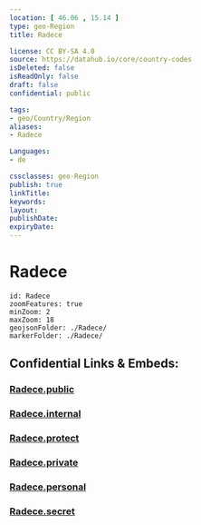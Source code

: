 ```yaml
---
location: [ 46.06 , 15.14 ] 
type: geo-Region
title: Radece

license: CC BY-SA 4.0
source: https://datahub.io/core/country-codes
isDeleted: false
isReadOnly: false
draft: false
confidential: public

tags:
- geo/Country/Region
aliases:
- Radece

Languages:
- de

cssclasses: geo-Region
publish: true
linkTitle: 
keywords: 
layout: 
publishDate: 
expiryDate: 
---
```


# Radece

```leaflet
id: Radece
zoomFeatures: true 
minZoom: 2 
maxZoom: 18
geojsonFolder: ./Radece/
markerFolder: ./Radece/
```


## Confidential Links & Embeds: 

### [Radece.public](/_public/\Earth\Continent\Europe\Europe~Central\Slovenia\Regions~Slovenia\Posavska\counties~PosavskaRadece.public.md) 

### [Radece.internal](/_internal/\Earth\Continent\Europe\Europe~Central\Slovenia\Regions~Slovenia\Posavska\counties~PosavskaRadece.internal.md) 

### [Radece.protect](/_protect/\Earth\Continent\Europe\Europe~Central\Slovenia\Regions~Slovenia\Posavska\counties~PosavskaRadece.protect.md) 

### [Radece.private](/_private/\Earth\Continent\Europe\Europe~Central\Slovenia\Regions~Slovenia\Posavska\counties~PosavskaRadece.private.md) 

### [Radece.personal](/_personal/\Earth\Continent\Europe\Europe~Central\Slovenia\Regions~Slovenia\Posavska\counties~PosavskaRadece.personal.md) 

### [Radece.secret](/_secret/\Earth\Continent\Europe\Europe~Central\Slovenia\Regions~Slovenia\Posavska\counties~PosavskaRadece.secret.md)

